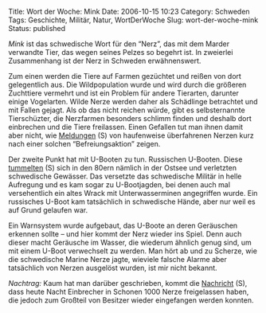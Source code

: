 Title: Wort der Woche: Mink
Date: 2006-10-15 10:23
Category: Schweden
Tags: Geschichte, Militär, Natur, WortDerWoche
Slug: wort-der-woche-mink
Status: published

*Mink* ist das schwedische Wort für den “Nerz”, das mit dem Marder
verwandte Tier, das wegen seines Pelzes so begehrt ist. In zweierlei
Zusammenhang ist der Nerz in Schweden erwähnenswert.

Zum einen werden die Tiere auf Farmen gezüchtet und reißen von dort
gelegentlich aus. Die Wildpopulation wurde und wird durch die größeren
Zuchttiere vermehrt und ist ein Problem für andere Tierarten, darunter
einige Vogelarten. Wilde Nerze werden daher als Schädlinge betrachtet
und mit Fallen gejagt. Als ob das nicht reichen würde, gibt es
selbsternannte Tierschüzter, die Nerzfarmen besonders schlimm finden und
deshalb dort einbrechen und die Tiere freilassen. Einen Gefallen tut man
ihnen damit aber nicht, wie
[Meldungen](http://www.sr.se/cgi-bin/vasterbotten/nyheter/artikel.asp?artikel=948680)
(S) von haufenweise überfahrenen Nerzen kurz nach einer solchen
“Befreiungsaktion” zeigen.

Der zweite Punkt hat mit U-Booten zu tun. Russischen U-Booten. Diese
[tummelten](http://sv.wikipedia.org/wiki/Ub%C3%A5tskr%C3%A4nkningar_i_Sverige)
(S) sich in den 80ern nämlich in der Ostsee und verletzten schwedische
Gewässer. Das versetzte das schwedische Militär in helle Aufregung und
es kam sogar zu U-Bootjagden, bei denen auch mal versehentlich ein altes
Wrack mit Unterwasserminen angegriffen wurde. Ein russisches U-Boot kam
tatsächlich in schwedische Hände, aber nur weil es auf Grund gelaufen
war.

Ein Warnsystem wurde aufgebaut, das U-Boote an deren Geräuschen erkennen
sollte – und hier kommt der Nerz wieder ins Spiel. Denn auch dieser
macht Geräusche im Wasser, die wiederum ähnlich genug sind, um mit einem
U-Boot verwechselt zu werden. Man hört ab und zu Scherze, wie die
schwedische Marine Nerze jagte, wieviele falsche Alarme aber tatsächlich
von Nerzen ausgelöst wurden, ist mir nicht bekannt.

*Nachtrag:* Kaum hat man darüber geschrieben, kommt die
[Nachricht](http://www.sr.se/cgi-bin/malmo/nyheter/artikel.asp?Artikel=971593)
(S), dass heute Nacht Einbrecher in Schonen 1000 Nerze freigelassen
haben, die jedoch zum Großteil von Besitzer wieder eingefangen werden
konnten.

